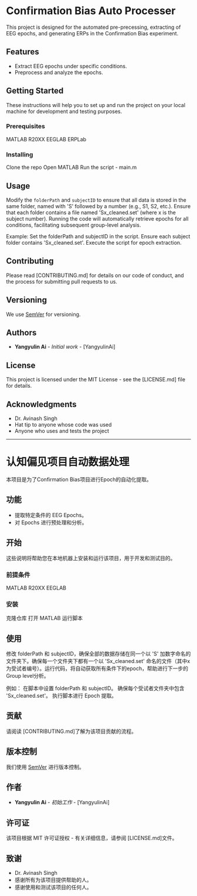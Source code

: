 # Confirmation Bias Auto Processer
This project is designed for the automated pre-precessing, extracting of EEG epochs, and generating ERPs in the Confirmation Bias experiment.

## Features
- Extract EEG epochs under specific conditions.
- Preprocess and analyze the epochs.

## Getting Started
These instructions will help you to set up and run the project on your local machine for development and testing purposes.

### Prerequisites

MATLAB R20XX
EEGLAB
ERPLab


### Installing

Clone the repo
Open MATLAB
Run the script - main.m



## Usage
Modify the `folderPath` and `subjectID` to ensure that all data is stored in the same folder, named with 'S' followed by a number (e.g., S1, S2, etc.). Ensure that each folder contains a file named 'Sx_cleaned.set' (where x is the subject number). Running the code will automatically retrieve epochs for all conditions, facilitating subsequent group-level analysis.

Example:
Set the folderPath and subjectID in the script.
Ensure each subject folder contains 'Sx_cleaned.set'.
Execute the script for epoch extraction.


## Contributing
Please read [CONTRIBUTING.md] for details on our code of conduct, and the process for submitting pull requests to us.

## Versioning
We use [SemVer](http://semver.org/) for versioning.

## Authors
- **Yangyulin Ai** - *Initial work* - [YangyulinAi]
## License
This project is licensed under the MIT License - see the [LICENSE.md] file for details.

## Acknowledgments
- Dr. Avinash Singh
- Hat tip to anyone whose code was used
- Anyone who uses and tests the project

---

# 认知偏见项目自动数据处理
本项目是为了Confirmation Bias项目进行Epoch的自动化提取。

## 功能
- 提取特定条件的 EEG Epochs。
- 对 Epochs 进行预处理和分析。

## 开始
这些说明将帮助您在本地机器上安装和运行该项目，用于开发和测试目的。

### 前提条件

MATLAB R20XX
EEGLAB


### 安装

克隆仓库
打开 MATLAB
运行脚本


## 使用
修改 folderPath 和 subjectID，确保全部的数据存储在同一个以 'S' 加数字命名的文件夹下。确保每一个文件夹下都有一个以 'Sx_cleaned.set' 命名的文件（其中x为受试者编号）。运行代码，将自动获取所有条件下的epoch，帮助进行下一步的Group level分析。

例如：
在脚本中设置 folderPath 和 subjectID。
确保每个受试者文件夹中包含 'Sx_cleaned.set'。
执行脚本进行 Epoch 提取。

## 贡献
请阅读 [CONTRIBUTING.md]了解为该项目贡献的流程。

## 版本控制
我们使用 [SemVer](http://semver.org/) 进行版本控制。

## 作者
- **Yangyulin Ai** - *初始工作* - [YangyulinAi]

## 许可证
该项目根据 MIT 许可证授权 - 有关详细信息，请参阅 [LICENSE.md]文件。

## 致谢
- Dr. Avinash Singh
- 感谢所有为该项目提供帮助的人。
- 感谢使用和测试该项目的任何人。

